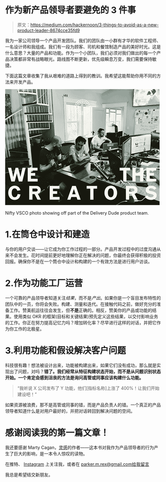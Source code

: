 # 作为新产品领导者要避免的 3 件事

> 原文：<https://medium.com/hackernoon/3-things-to-avoid-as-a-new-product-leader-8674cce35fd9>

我为一家公司领导一个产品开发团队。我们的团队由一小群有才华的软件工程师、一名设计师和我组成。我们有一段为顾客、司机和餐馆制造产品的美好时光。这是什么意思？大量的产品和功能。作为一个小团队，我们必须对我们做出的每一个产品决策都非常有战略眼光。路线图不断更新，优先级瞬息万变，我们需要保持敏捷。

下面这篇文章收集了我从艰难的道路上得到的教训。我希望这能帮助你用不同的方法来开发产品。

![](img/72658fdda5da2ab896e8d295e1d764f0.png)

Nifty VSCO photo showing off part of the Delivery Dude product team.

# 1.在筒仓中设计和建造

与你的用户交谈——让它成为你工作过程的一部分。产品开发过程中的过度沟通从来不会发生。花时间提前更好地理解你正在解决的问题，你最终会获得积极的投资回报。确保你不是在一个筒仓中设计和构建的一个有效方法是进行用户访谈。

# 2.作为功能工厂运营

一个可靠的产品领导者知道关注*结果*，而不是*产出*。如果你是一个盲目发布特性的团队中的一员，你将会失败。构建、测量和迭代。在接触代码之前，做好充分的准备工作。赞美航运往往会发生，但**不是**正确的。相反，赞美你的产品或功能的结果。使用类似 OKR 的框架(目标和关键结果)预先定义这些结果，以交付影响业务的工作。你正在努力提高记忆力吗？增加转化率？尽早进行这样的对话，并把它作为你工作的北极星。

# 3.利用功能和假设解决客户问题

科技很有趣！想法被设计出来，功能被构建出来，如果它们没有成功，那么就是实现出了问题，对吗？**错了。我们经常从特征构建状态开始，而不是从问题识别状态开始。一个肯定会感到沮丧的方法是询问高管或同事应该构建什么功能。**

> “我听说 X 公司发布了 Y 功能，他们[指标名称]上涨了 400%！让我们开始建设吧！”

如果资源被浪费，那不是高管或同事的错，而是产品负责人的错。一个真正的产品领导者知道什么是对用户最好的，并把对话转回到解决问题的空间。

# 感谢阅读我的第一篇文章！

我还要感谢 Marty Cagan，[灵感](http://a.co/9b3YiFN)的作者——这本书对我作为产品领导者的行为产生了巨大的影响，是一本令人惊叹的读物。

在推特、 [Instagram](https://instagram.com/parxrex) 上关注我，或者在 parker.m.rex@gmail.com[给我留言](http://parker.m.rex@gmail.com)

我总是希望结交新朋友。